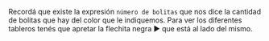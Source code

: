 Recordá que existe la expresión `número de bolitas` que nos dice la cantidad de bolitas que hay del color que le indiquemos. Para ver los diferentes tableros tenés que apretar la flechita negra ► que está al lado del mismo. 
